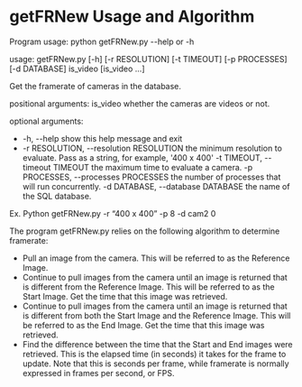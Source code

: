 # getFRNew Usage and Algorithm

Program usage: python getFRNew.py --help or -h

usage: getFRNew.py [-h] [-r RESOLUTION] [-t TIMEOUT] [-p PROCESSES]
                   [-d DATABASE]
                   is_video [is_video ...]

Get the framerate of cameras in the database.

positional arguments:
  is_video              whether the cameras are videos or not.

optional arguments:
*  -h, --help            show this help message and exit
*  -r RESOLUTION, --resolution RESOLUTION
                        the minimum resolution to evaluate. Pass as a string,
                        for example, '400 x 400'
  -t TIMEOUT, --timeout TIMEOUT
                        the maximum time to evaluate a camera.
  -p PROCESSES, --processes PROCESSES
                        the number of processes that will run concurrently.
  -d DATABASE, --database DATABASE
                        the name of the SQL database.

Ex. Python getFRNew.py -r “400 x 400” -p 8 -d cam2 0


The program getFRNew.py relies on the following algorithm to determine
framerate:

* Pull an image from the camera. This will be referred to as the Reference
Image.
* Continue to pull images from the camera until an image is returned that is
different from the Reference Image. This will be referred to as the Start
Image. Get the time that this image was retrieved.
* Continue to pull images from the camera until an image is returned that is
different from both the Start Image and the Reference Image. This will be
referred to as the End Image. Get the time that this image was retrieved.
* Find the difference between the time that the Start and End images were
retrieved. This is the elapsed time (in seconds) it takes for the frame to
update. Note that this is seconds per frame, while framerate is normally
expressed in frames per second, or FPS.

